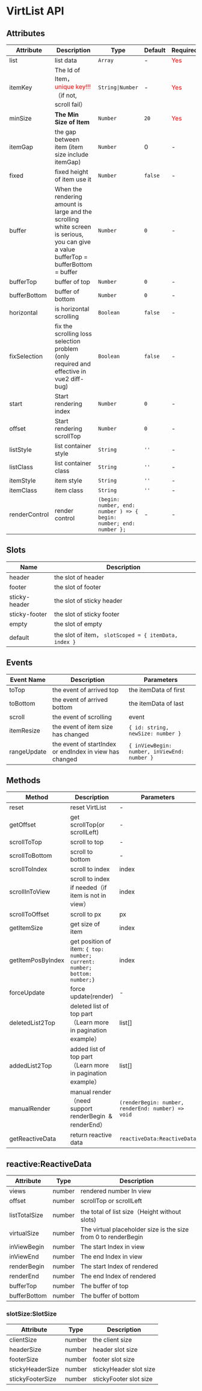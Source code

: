 # VirtList API

## Attributes

| Attribute     | Description                                                                                                                              | Type                                                               | Default | Required                      |
| ------------- | ---------------------------------------------------------------------------------------------------------------------------------------- | ------------------------------------------------------------------ | ------- | ----------------------------- |
| list          | list data                                                                                                                                | `Array`                                                            | -       | <font color="#f00">Yes</font> |
| itemKey       | The Id of Item，<font color="#f00">unique key!!!</font>（if not, scroll fail）                                                           | `String\|Number`                                                   | -       | <font color="#f00">Yes</font> |
| minSize       | **The Min Size of Item**                                                                                                                 | `Number`                                                           | `20`    | <font color="#f00">Yes</font> |
| itemGap       | the gap between item (item size include itemGap)                                                                                         | `Number`                                                           | 0       | -                             |
| fixed         | fixed height of item use it                                                                                                              | `Number`                                                           | `false` | -                             |
| buffer        | When the rendering amount is large and the scrolling white screen is serious, you can give a value<br/>bufferTop = bufferBottom = buffer | `Number`                                                           | `0`     | -                             |
| bufferTop     | buffer of top                                                                                                                            | `Number`                                                           | `0`     | -                             |
| bufferBottom  | buffer of bottom                                                                                                                         | `Number`                                                           | `0`     | -                             |
| horizontal    | is horizontal scrolling                                                                                                                  | `Boolean`                                                          | `false` | -                             |
| fixSelection  | fix the scrolling loss selection problem (only required and effective in vue2 diff-bug)                                                  | `Boolean`                                                          | `false` | -                             |
| start         | Start rendering index                                                                                                                    | `Number`                                                           | `0`     | -                             |
| offset        | Start rendering scrollTop                                                                                                                | `Number`                                                           | `0`     | -                             |
| listStyle     | list container style                                                                                                                     | `String`                                                           | `''`    | -                             |
| listClass     | list container class                                                                                                                     | `String`                                                           | `''`    | -                             |
| itemStyle     | item style                                                                                                                               | `String`                                                           | `''`    | -                             |
| itemClass     | item class                                                                                                                               | `String`                                                           | `''`    | -                             |
| renderControl | render control                                                                                                                           | `(begin: number, end: number ) => { begin: number; end: number };` | -       | -                             |

## Slots

| Name          | Description                                           |
| ------------- | ----------------------------------------------------- |
| header        | the slot of header                                    |
| footer        | the slot of footer                                    |
| sticky-header | the slot of sticky header                             |
| sticky-footer | the slot of sticky footer                             |
| empty         | the slot of empty                                     |
| default       | the slot of item， `slotScoped = { itemData, index }` |

## Events

| Event Name  | Description                                             | Parameters                                   |
| ----------- | ------------------------------------------------------- | -------------------------------------------- |
| toTop       | the event of arrived top                                | the itemData of first                        |
| toBottom    | the event of arrived bottom                             | the itemData of last                         |
| scroll      | the event of scrolling                                  | event                                        |
| itemResize  | the event of item size has changed                      | `{ id: string, newSize: number }`            |
| rangeUpdate | the event of startIndex or endIndex in view has changed | `{ inViewBegin: number, inViewEnd: number }` |

## Methods

| Method            | Description                                                              | Parameters                                         |
| ----------------- | ------------------------------------------------------------------------ | -------------------------------------------------- |
| reset             | reset VirtList                                                           | -                                                  |
| getOffset         | get scrollTop(or scrollLeft)                                             | -                                                  |
| scrollToTop       | scroll to top                                                            | -                                                  |
| scrollToBottom    | scroll to bottom                                                         | -                                                  |
| scrollToIndex     | scroll to index                                                          | index                                              |
| scrollInToView    | scroll to index if needed（if item is not in view）                      | index                                              |
| scrollToOffset    | scroll to px                                                             | px                                                 |
| getItemSize       | get size of item                                                         | index                                              |
| getItemPosByIndex | get position of item: `{ top: number; current: number; bottom: number;}` | index                                              |
| forceUpdate       | force update(render)                                                     | -                                                  |
| deletedList2Top   | deleted list of top part（Learn more in pagination example）             | list[]                                             |
| addedList2Top     | added list of top part（Learn more in pagination example）               | list[]                                             |
| manualRender      | manual render（need support renderBegin  & renderEnd）                   | `(renderBegin: number, renderEnd: number) => void` |
| getReactiveData   | return reactive data                                                     | `reactiveData:ReactiveData`                        |

## reactive:ReactiveData

| Attribute     | Type   | Description                                                    |
| ------------- | ------ | -------------------------------------------------------------- |
| views         | number | rendered number In view                                        |
| offset        | number | scrollTop or scrollLeft                                        |
| listTotalSize | number | the total of list size（Height without slots)                  |
| virtualSize   | number | The virtual placeholder size is the size from 0 to renderBegin |
| inViewBegin   | number | The start Index in view                                        |
| inViewEnd     | number | The end Index in view                                          |
| renderBegin   | number | The start Index of rendered                                    |
| renderEnd     | number | The end Index of rendered                                      |
| bufferTop     | number | The buffer of top                                              |
| bufferBottom  | number | The buffer of bottom                                           |

### slotSize:SlotSize

| Attribute        | Type   | Description            |
| ---------------- | ------ | ---------------------- |
| clientSize       | number | the client size        |
| headerSize       | number | header slot size       |
| footerSize       | number | footer slot size       |
| stickyHeaderSize | number | stickyHeader slot size |
| stickyFooterSize | number | stickyFooter slot size |
